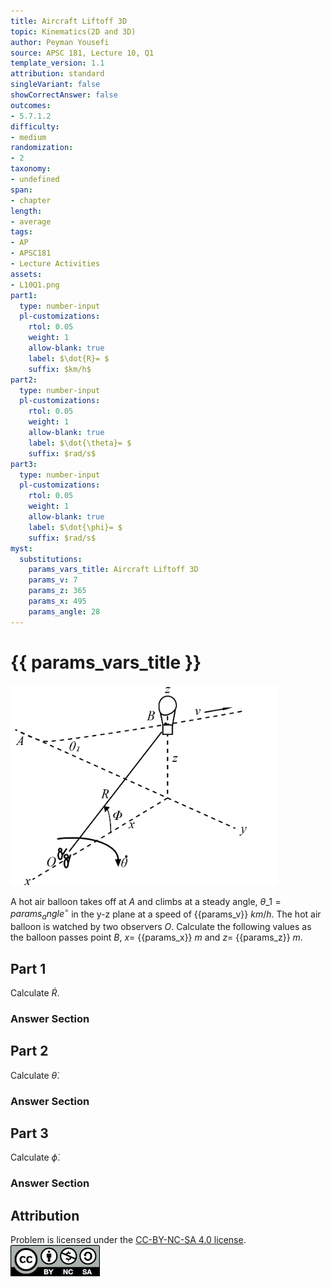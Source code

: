 ```yaml
---
title: Aircraft Liftoff 3D
topic: Kinematics(2D and 3D)
author: Peyman Yousefi
source: APSC 181, Lecture 10, Q1
template_version: 1.1
attribution: standard
singleVariant: false
showCorrectAnswer: false
outcomes:
- 5.7.1.2
difficulty:
- medium
randomization:
- 2
taxonomy:
- undefined
span:
- chapter
length:
- average
tags:
- AP
- APSC181
- Lecture Activities
assets:
- L10Q1.png
part1:
  type: number-input
  pl-customizations:
    rtol: 0.05
    weight: 1
    allow-blank: true
    label: $\dot{R}= $
    suffix: $km/h$
part2:
  type: number-input
  pl-customizations:
    rtol: 0.05
    weight: 1
    allow-blank: true
    label: $\dot{\theta}= $
    suffix: $rad/s$
part3:
  type: number-input
  pl-customizations:
    rtol: 0.05
    weight: 1
    allow-blank: true
    label: $\dot{\phi}= $
    suffix: $rad/s$
myst:
  substitutions:
    params_vars_title: Aircraft Liftoff 3D
    params_v: 7
    params_z: 365
    params_x: 495
    params_angle: 28
---
```

# {{ params_vars_title }}
<img src="L10Q1.png" width=85%>

A hot air balloon takes off at $A$ and climbs at a steady angle, $\theta\_{1} = {{params_angle}}^{\circ}$ in the y-z plane at a speed of {{params_v}} $km/h$. The hot air balloon is watched by two observers $O$.
Calculate the following values as the balloon passes point $B$, $x =$ {{params_x}} $m$ and $z =$ {{params_z}} $m$.

## Part 1

Calculate $\dot{R}$.

### Answer Section

## Part 2

Calculate $\dot{\theta}$.

### Answer Section

## Part 3

Calculate $\dot{\phi}$.

### Answer Section

## Attribution

Problem is licensed under the [CC-BY-NC-SA 4.0 license](https://creativecommons.org/licenses/by-nc-sa/4.0/).<br> ![The Creative Commons 4.0 license requiring attribution-BY, non-commercial-NC, and share-alike-SA license.](https://raw.githubusercontent.com/firasm/bits/master/by-nc-sa.png)